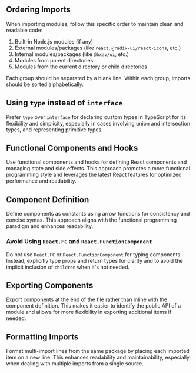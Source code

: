 ## Ordering Imports

When importing modules, follow this specific order to maintain clean and readable code:

1. Built-in Node.js modules (if any)
2. External modules/packages (like `react`, `@radix-ui/react-icons`, etc.)
3. Internal modules/packages (like `@bxav/ui`, etc.)
4. Modules from parent directories
5. Modules from the current directory or child directories

Each group should be separated by a blank line. Within each group, imports should be sorted alphabetically.

## Using `type` instead of `interface`

Prefer `type` over `interface` for declaring custom types in TypeScript for its flexibility and simplicity, especially in cases involving union and intersection types, and representing primitive types.

## Functional Components and Hooks

Use functional components and hooks for defining React components and managing state and side effects. This approach promotes a more functional programming style and leverages the latest React features for optimized performance and readability.

## Component Definition

Define components as constants using arrow functions for consistency and concise syntax. This approach aligns with the functional programming paradigm and enhances readability.

### Avoid Using `React.FC` and `React.FunctionComponent`

Do not use `React.FC` or `React.FunctionComponent` for typing components. Instead, explicitly type props and return types for clarity and to avoid the implicit inclusion of `children` when it's not needed.

## Exporting Components

Export components at the end of the file rather than inline with the component definition. This makes it easier to identify the public API of a module and allows for more flexibility in exporting additional items if needed.

## Formatting Imports

Format multi-import lines from the same package by placing each imported item on a new line. This enhances readability and maintainability, especially when dealing with multiple imports from a single source.
